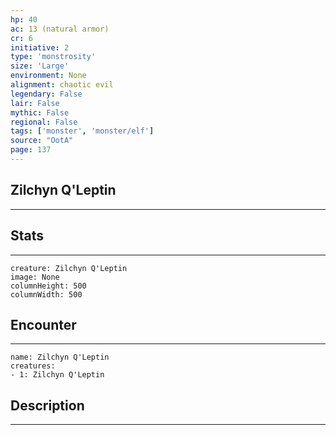 ```yaml
---
hp: 40
ac: 13 (natural armor)
cr: 6
initiative: 2
type: 'monstrosity'    
size: 'Large'
environment: None
alignment: chaotic evil
legendary: False
lair: False
mythic: False
regional: False
tags: ['monster', 'monster/elf']
source: "OotA"
page: 137
---
```


## Zilchyn Q'Leptin
---



## Stats
---

```statblock
creature: Zilchyn Q'Leptin
image: None
columnHeight: 500
columnWidth: 500
```

## Encounter
---

```encounter-table
name: Zilchyn Q'Leptin
creatures:
- 1: Zilchyn Q'Leptin
```

## Description
---




